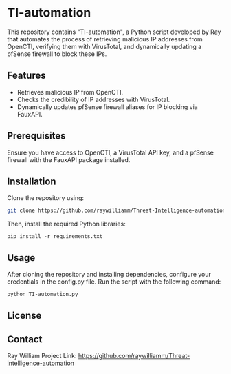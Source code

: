 # TI-automation

This repository contains "TI-automation", a Python script developed by Ray that automates the process of retrieving malicious IP addresses from OpenCTI, verifying them with VirusTotal, and dynamically updating a pfSense firewall to block these IPs.

## Features

- Retrieves malicious IP from OpenCTI.
- Checks the credibility of IP addresses with VirusTotal.
- Dynamically updates pfSense firewall aliases for IP blocking via FauxAPI.

## Prerequisites

Ensure you have access to OpenCTI, a VirusTotal API key, and a pfSense firewall with the FauxAPI package installed.

## Installation

Clone the repository using:

```bash
git clone https://github.com/raywilliamm/Threat-Intelligence-automation.git
```
Then, install the required Python libraries:
```
pip install -r requirements.txt
```

## Usage
After cloning the repository and installing dependencies, configure your credentials in the config.py file. Run the script with the following command:

```bash
python TI-automation.py
```

## License



## Contact
Ray William 
Project Link: https://github.com/raywilliamm/Threat-intelligence-automation
